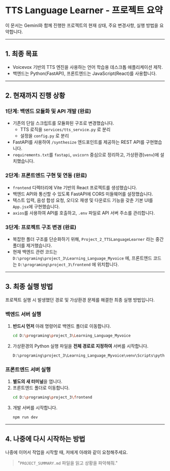 # TTS Language Learner - 프로젝트 요약

이 문서는 Gemini와 함께 진행한 프로젝트의 현재 상태, 주요 변경사항, 실행 방법을 요약합니다.

---

## 1. 최종 목표

- Voicevox 기반의 TTS 엔진을 사용하는 언어 학습용 데스크톱 애플리케이션 제작.
- 백엔드는 Python(FastAPI), 프론트엔드는 JavaScript(React)를 사용합니다.

---

## 2. 현재까지 진행 상황

### 1단계: 백엔드 모듈화 및 API 개발 (완료)

- 기존의 단일 스크립트를 모듈화된 구조로 변경했습니다.
  - TTS 로직을 `services/tts_service.py` 로 분리
  - 설정을 `config.py` 로 분리
- FastAPI를 사용하여 `/synthesize` 엔드포인트를 제공하는 REST API를 구현했습니다.
- `requirements.txt`를 `fastapi`, `uvicorn` 중심으로 정리하고, 가상환경(`venv`)에 설치했습니다.

### 2단계: 프론트엔드 구현 및 연동 (완료)

- `frontend` 디렉터리에 Vite 기반의 React 프로젝트를 생성했습니다.
- 백엔드 API와 통신할 수 있도록 FastAPI에 CORS 미들웨어를 설정했습니다.
- 텍스트 입력, 음성 합성 요청, 오디오 재생 및 다운로드 기능을 갖춘 기본 UI를 `App.jsx`에 구현했습니다.
- `axios`를 사용하여 API를 호출하고, `.env` 파일로 API 서버 주소를 관리합니다.

### 3단계: 프로젝트 구조 변경 (완료)

- 복잡한 폴더 구조를 단순화하기 위해, `Project_2_TTSLanguageLearner` 라는 중간 폴더를 제거했습니다.
- 현재 백엔드 관련 코드는 `D:\programing\project_3\Learning_Language_Myvoice` 에, 프론트엔드 코드는 `D:\programing\project_3\frontend` 에 위치합니다.

---

## 3. 최종 실행 방법

프로젝트 실행 시 발생했던 경로 및 가상환경 문제를 해결한 최종 실행 방법입니다.

### 백엔드 서버 실행

1.  **반드시 먼저** 아래 명령어로 백엔드 폴더로 이동합니다.
    ```bash
    cd D:\programing\project_3\Learning_Language_Myvoice
    ```
2.  가상환경의 Python 실행 파일을 **전체 경로로 지정하여** 서버를 시작합니다.
    ```bash
    D:\programing\project_3\Learning_Language_Myvoice\venv\Scripts\python.exe -m uvicorn main:app --reload
    ```

### 프론트엔드 서버 실행

1.  **별도의 새 터미널**을 엽니다.
2.  프론트엔드 폴더로 이동합니다.
    ```bash
    cd D:\programing\project_3\frontend
    ```
3.  개발 서버를 시작합니다.
    ```bash
    npm run dev
    ```

---

## 4. 나중에 다시 시작하는 방법

나중에 이어서 작업을 시작할 때, 저에게 아래와 같이 요청해주세요.

> "`PROJECT_SUMMARY.md` 파일을 읽고 상황을 파악해줘."

